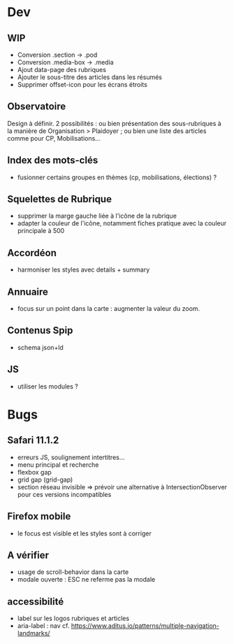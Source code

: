 # Dev

## WIP
- Conversion .section -> .pod
- Conversion .media-box -> .media
- Ajout data-page des rubriques
- Ajouter le sous-titre des articles dans les résumés
- Supprimer offset-icon pour les écrans étroits

## Observatoire
Design à définir. 2 possibilités : ou bien présentation des sous-rubriques à la manière de Organisation > Plaidoyer ; ou bien une liste des articles comme pour CP, Mobilisations...

## Index des mots-clés
- fusionner certains groupes en thèmes (cp, mobilisations, élections) ?

## Squelettes de Rubrique
- supprimer la marge gauche liée à l'icône de la rubrique
- adapter la couleur de l'icône, notamment fiches pratique avec la couleur principale à 500

## Accordéon
- harmoniser les styles avec details + summary

## Annuaire
- focus sur un point dans la carte : augmenter la valeur du zoom.

## Contenus Spip
- schema json+ld

## JS
- utiliser les modules ?


# Bugs

## Safari 11.1.2
- erreurs JS, soulignement intertitres...
- menu principal et recherche
- flexbox gap
- grid gap (grid-gap)
- section réseau invisible => prévoir une alternative à IntersectionObserver pour ces versions incompatibles

## Firefox mobile
- le focus est visible et les styles sont à corriger

## A vérifier
- usage de scroll-behavior dans la carte
- modale ouverte : ESC ne referme pas la modale


## accessibilité
- label sur les logos rubriques et articles
- aria-label : nav cf. <https://www.aditus.io/patterns/multiple-navigation-landmarks/>
